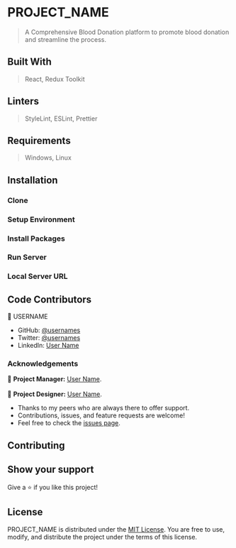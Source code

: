 # PROJECT_NAME
> A Comprehensive Blood Donation platform to promote blood donation and streamline the process.

## Built With
> React, Redux Toolkit

## Linters
> StyleLint, ESLint, Prettier

## Requirements
> Windows, Linux

## Installation
### Clone
### Setup Environment
### Install Packages
### Run Server
### Local Server URL

## Code Contributors
👤 USERNAME
- GitHub: [@usernames](https://github.com/Usernames)
- Twitter: [@usernames](https://twitter.com/Usernames)
- LinkedIn: [User Name](https://linkedin.com/in/Usernames)

### Acknowledgements
👤 **Project Manager:**   [User Name](https://linkedin.com/in/Usernames). <br><br>
👤 **Project Designer:**  [User Name](https://linkedin.com/in/Usernames).
  - Thanks to my peers who are always there to offer support.
  - Contributions, issues, and feature requests are welcome!
  - Feel free to check the [issues page](../../issues/).

## Contributing


## Show your support

Give a ⭐️ if you like this project!
<br>


## License

PROJECT_NAME is distributed under the [MIT License](./MIT.md). You are free to use, modify, and distribute the project under the terms of this license.